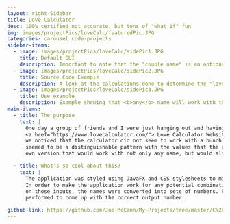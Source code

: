 ```yaml
---
layout: right-Sidebar
title: Love Calculator
desc: 100% certified not accurate, but tons of "what if" fun
img: images/projectPics/loveCalc/featuredPic.JPG
categories: carousel code-projects
sidebar-items:
  - image: images/projectPics/loveCalc/sidePic1.JPG
    title: Default GUI
    description: Important to note that the "couple name" is an optional input.
  - image: images/projectPics/loveCalc/sidePic2.JPG
    title: Source Code Example
    description: A look at the calculations done to determine the "love score".
  - image: images/projectPics/loveCalc/sidePic3.JPG
    title: Use example
    description: Example showing that <b>any</b> name will work with this calculator.
main-items:
  - title: The purpose
    text: |
      One day a group of friends and I were just hanging out and having a bunch of dumb fun on the
      <a href="https://www.lovecalculator.com/"> Love Calculator Website </a>. While just jokingly inputting the names of some our friends,
      we noticed that the calculator did not seem to work with a bunch of our Indian friend's names. There also
      seemed to be a distinguishable pattern with the values that the calculator gave out. I then set out to make my
      own version that would work with not only any name, but would also provide a unique value determined by both inputs.

  - title: What's so cool about this?
    text: |
      The application was styled using JavaFX and CSS stylesheets to make it look better than a set of plain text boxes.
      In order to make the application work for any potential combination of names, and spit out a answer dependant
      on those inputs, the names were converted into sets of numbers. From there some matrix calculations are
      performed to come up with the correct output number.

github-link: https://github.com/Joe-McCann/My-Projects/tree/master/C%2B%2B/C%20%2B%2B%20Big%20Integer%20Class
---
```

